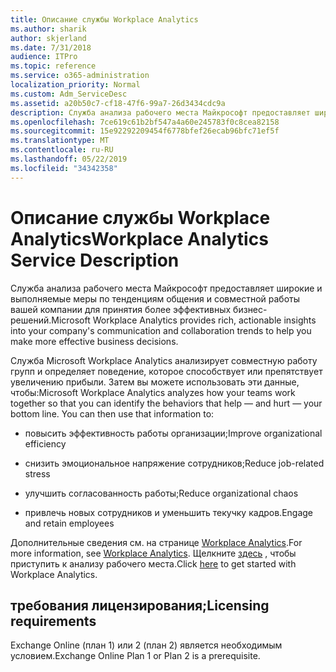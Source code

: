 ```yaml
---
title: Описание службы Workplace Analytics
ms.author: sharik
author: skjerland
ms.date: 7/31/2018
audience: ITPro
ms.topic: reference
ms.service: o365-administration
localization_priority: Normal
ms.custom: Adm_ServiceDesc
ms.assetid: a20b50c7-cf18-47f6-99a7-26d3434cdc9a
description: Служба анализа рабочего места Майкрософт предоставляет широкие и выполняемые меры по тенденциям общения и совместной работы вашей компании для принятия более эффективных бизнес-решений.
ms.openlocfilehash: 7ce619c61b2bf547a4a60e245783f0c8cea82158
ms.sourcegitcommit: 15e92292209454f6778bfef26ecab96bfc71ef5f
ms.translationtype: MT
ms.contentlocale: ru-RU
ms.lasthandoff: 05/22/2019
ms.locfileid: "34342358"
---
```

# <a name="workplace-analytics-service-description"></a><span data-ttu-id="bd620-103">Описание службы Workplace Analytics</span><span class="sxs-lookup"><span data-stu-id="bd620-103">Workplace Analytics Service Description</span></span>

<span data-ttu-id="bd620-104">Служба анализа рабочего места Майкрософт предоставляет широкие и выполняемые меры по тенденциям общения и совместной работы вашей компании для принятия более эффективных бизнес-решений.</span><span class="sxs-lookup"><span data-stu-id="bd620-104">Microsoft Workplace Analytics provides rich, actionable insights into your company's communication and collaboration trends to help you make more effective business decisions.</span></span>
  
<span data-ttu-id="bd620-p101">Служба Microsoft Workplace Analytics анализирует совместную работу групп и определяет поведение, которое способствует или препятствует увеличению прибыли. Затем вы можете использовать эти данные, чтобы:</span><span class="sxs-lookup"><span data-stu-id="bd620-p101">Microsoft Workplace Analytics analyzes how your teams work together so that you can identify the behaviors that help — and hurt — your bottom line. You can then use that information to:</span></span> 
  
- <span data-ttu-id="bd620-107">повысить эффективность работы организации;</span><span class="sxs-lookup"><span data-stu-id="bd620-107">Improve organizational efficiency</span></span>
    
- <span data-ttu-id="bd620-108">снизить эмоциональное напряжение сотрудников;</span><span class="sxs-lookup"><span data-stu-id="bd620-108">Reduce job-related stress</span></span>
    
- <span data-ttu-id="bd620-109">улучшить согласованность работы;</span><span class="sxs-lookup"><span data-stu-id="bd620-109">Reduce organizational chaos</span></span>
    
- <span data-ttu-id="bd620-110">привлечь новых сотрудников и уменьшить текучку кадров.</span><span class="sxs-lookup"><span data-stu-id="bd620-110">Engage and retain employees</span></span>
    
<span data-ttu-id="bd620-111">Дополнительные сведения см. на странице [Workplace Analytics](https://go.microsoft.com/fwlink/?linkid=852492).</span><span class="sxs-lookup"><span data-stu-id="bd620-111">For more information, see [Workplace Analytics](https://go.microsoft.com/fwlink/?linkid=852492).</span></span> <span data-ttu-id="bd620-112">Щелкните [здесь](https://docs.microsoft.com/en-us/workplace-analytics/overview/get-started) , чтобы приступить к анализу рабочего места.</span><span class="sxs-lookup"><span data-stu-id="bd620-112">Click [here](https://docs.microsoft.com/en-us/workplace-analytics/overview/get-started) to get started with Workplace Analytics.</span></span> 
  
## <a name="licensing-requirements"></a><span data-ttu-id="bd620-113">требования лицензирования;</span><span class="sxs-lookup"><span data-stu-id="bd620-113">Licensing requirements</span></span>

<span data-ttu-id="bd620-114">Exchange Online (план 1) или 2 (план 2) является необходимым условием.</span><span class="sxs-lookup"><span data-stu-id="bd620-114">Exchange Online Plan 1 or Plan 2 is a prerequisite.</span></span>